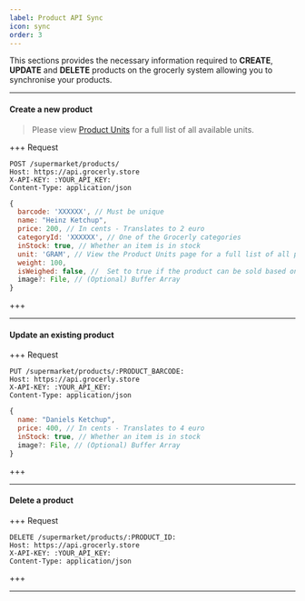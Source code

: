 ```yaml
---
label: Product API Sync
icon: sync
order: 3
---
```


This sections provides the necessary information required to **CREATE**, **UPDATE** and **DELETE** products on the grocerly system allowing you to synchronise your products.

---

#### Create a new product

> Please view [Product Units](units.md) for a full list of all available units.

+++ Request

```
POST /supermarket/products/
Host: https://api.grocerly.store
X-API-KEY: :YOUR_API_KEY:
Content-Type: application/json
```

```js
{
  barcode: 'XXXXXX', // Must be unique
  name: "Heinz Ketchup",
  price: 200, // In cents - Translates to 2 euro
  categoryId: 'XXXXXX', // One of the Grocerly categories
  inStock: true, // Whether an item is in stock
  unit: 'GRAM', // View the Product Units page for a full list of all possible units
  weight: 100,
  isWeighed: false, //  Set to true if the product can be sold based on weight. Defaults to false if not provided
  image?: File, // (Optional) Buffer Array
}
```

+++

---

#### Update an existing product

+++ Request

```
PUT /supermarket/products/:PRODUCT_BARCODE:
Host: https://api.grocerly.store
X-API-KEY: :YOUR_API_KEY:
Content-Type: application/json
```

```js
{
  name: "Daniels Ketchup",
  price: 400, // In cents - Translates to 4 euro
  inStock: true, // Whether an item is in stock
  image?: File, // (Optional) Buffer Array
}
```

+++

---

#### Delete a product

+++ Request

```
DELETE /supermarket/products/:PRODUCT_ID:
Host: https://api.grocerly.store
X-API-KEY: :YOUR_API_KEY:
Content-Type: application/json
```

+++

---
